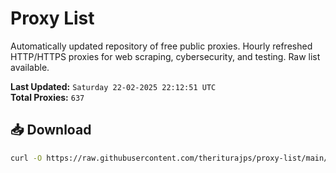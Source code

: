 # Proxy List

Automatically updated repository of free public proxies. Hourly refreshed HTTP/HTTPS proxies for web scraping, cybersecurity, and testing. Raw list available.

**Last Updated:** `Saturday 22-02-2025 22:12:51 UTC`  
**Total Proxies:** `637`

## 📥 Download
```bash
curl -O https://raw.githubusercontent.com/theriturajps/proxy-list/main/proxies.txt
